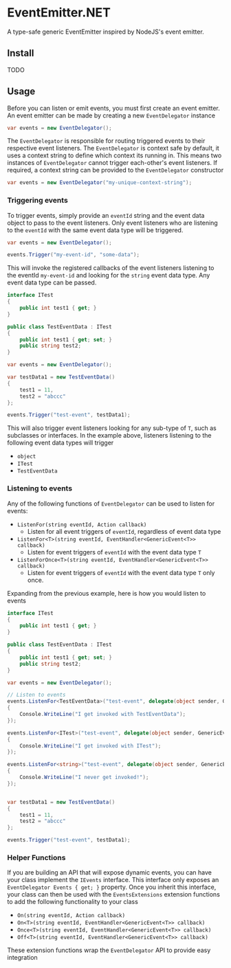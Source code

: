 # EventEmitter.NET
A type-safe generic EventEmitter inspired by NodeJS's event emitter.

## Install

TODO

## Usage

Before you can listen or emit events, you must first create an event emitter. An event emitter
can be made by creating a new `EventDelegator` instance

```c#
var events = new EventDelegator();
```

The `EventDelegator` is responsible for routing triggered events to their respective
event listeners. The `EventDelegator` is context safe by default, it uses a context string
to define which context its running in. This means two instances of `EventDelegator` cannot
trigger each-other's event listeners. If required, a context string can be provided to the
`EventDelegator` constructor

```c#
var events = new EventDelegator("my-unique-context-string");
```

### Triggering events

To trigger events, simply provide an `eventId` string and the event data object to pass
to the event listeners. Only event listeners who are listening to the `eventId` with the same
event data type will be triggered.

```c#
var events = new EventDelegator();

events.Trigger("my-event-id", "some-data");
```

This will invoke the registered callbacks of the event listeners listening to the eventId `my-event-id` and looking for the `string` event data type. 
Any event data type can be passed.

```c#
interface ITest
{
    public int test1 { get; }
}

public class TestEventData : ITest
{
    public int test1 { get; set; }
    public string test2;
}

var events = new EventDelegator();

var testData1 = new TestEventData()
{
    test1 = 11,
    test2 = "abccc"
};

events.Trigger("test-event", testData1);
```

This will also trigger event listeners looking for any sub-type of `T`, such as subclasses or interfaces. In the example above,
listeners listening to the following event data types will trigger

* `object`
* `ITest`
* `TestEventData`

### Listening to events

Any of the following functions of `EventDelegator` can be used to
listen for events:

* `ListenFor(string eventId, Action callback)`
  * Listen for all event triggers of `eventId`, regardless of event data type
* `ListenFor<T>(string eventId, EventHandler<GenericEvent<T>> callback)`
  * Listen for event triggers of `eventId` with the event data type `T`
* `ListenForOnce<T>(string eventId, EventHandler<GenericEvent<T>> callback)`
  * Listen for event triggers of `eventId` with the event data type `T` only once.

Expanding from the previous example, here is how you would listen to events

```c#
interface ITest
{
    public int test1 { get; }
}

public class TestEventData : ITest
{
    public int test1 { get; set; }
    public string test2;
}

var events = new EventDelegator();

// Listen to events
events.ListenFor<TestEventData>("test-event", delegate(object sender, GenericEvent<TestEventData> @event)
{
    Console.WriteLine("I get invoked with TestEventData");
});

events.ListenFor<ITest>("test-event", delegate(object sender, GenericEvent<ITest> @event)
{
    Console.WriteLine("I get invoked with ITest");
});

events.ListenFor<string>("test-event", delegate(object sender, GenericEvent<string> @event)
{
    Console.WriteLine("I never get invoked!");
});


var testData1 = new TestEventData()
{
    test1 = 11,
    test2 = "abccc"
};

events.Trigger("test-event", testData1);
```

### Helper Functions

If you are building an API that will expose dynamic events, you can have your class implement the 
`IEvents` interface. This interface only exposes an `EventDelegator Events { get; }` property. Once you
inherit this interface, your class can then be used with the `EventsExtensions` extension functions
to add the following functionality to your class

* `On(string eventId, Action callback)`
* `On<T>(string eventId, EventHandler<GenericEvent<T>> callback)`
* `Once<T>(string eventId, EventHandler<GenericEvent<T>> callback)`
* `Off<T>(string eventId, EventHandler<GenericEvent<T>> callback)`

These extension functions wrap the `EventDelegator` API to provide easy integration